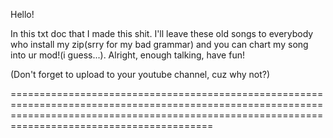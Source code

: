 Hello!

In this txt doc that I made this shit. 
I'll leave these old songs to everybody who install my zip(srry for my bad grammar) and you can chart my song into ur mod!(i guess...). 
Alright, enough talking, have fun! 

(Don't forget to upload to your youtube channel, cuz why not?)




=====================================================================================================================================================================================================

